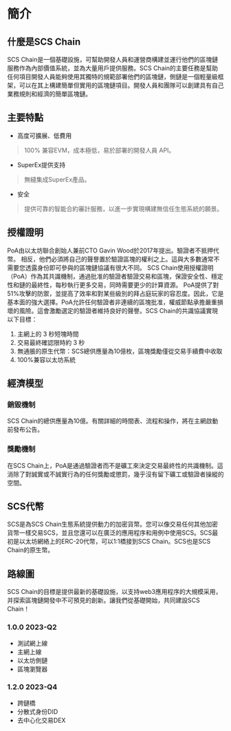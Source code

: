 # 簡介

## 什麼是SCS Chain
SCS Chain是一個基礎設施，可幫助開發人員和運營商構建並運行他們的區塊鏈服務作為內部價值系統，並為大量用戶提供服務。SCS Chain的主要任務是幫助任何項目開發人員能夠使用其獨特的規範部署他們的區塊鏈，側鏈是一個輕量級框架，可以在其上構建簡單但實用的區塊鏈項目。開發人員和團隊可以創建具有自己業務規則和經濟的簡單區塊鏈。

## 主要特點

* 高度可擴展、低費用
> 100% 兼容EVM，成本極低，易於部署的開發人員 API。
* SuperEx提供支持
> 無縫集成SuperEx產品。
* 安全
> 提供可靠的智能合約審計服務，以進一步實現構建無信任生態系統的願景。

## 授權證明

PoA由以太坊聯合創始人兼前CTO Gavin Wood於2017年提出。驗證者不抵押代幣。
相反，他們必須將自己的聲譽置於驗證區塊的權利之上。這與大多數通常不需要您透露身份即可參與的區塊鏈協議有很大不同。
SCS Chain使用授權證明（PoA）作為其共識機制，通過批准的驗證者驗證交易和區塊，保證安全性、穩定性和鏈的最終性，每秒執行更多交易，同時需要更少的計算資源。
PoA提供了對51%攻擊的防禦，並提高了效率和對某些級別的拜占庭玩家的容忍度。因此，它是基本面的強大選擇。PoA允許任何驗證者非連續的區塊批准，權威節點承擔嚴重損壞的風險。這會激勵選定的驗證者維持良好的聲譽。SCS Chain的共識協議實現以下目標：

1. 主網上的 3 秒短塊時間
2. 交易最終確認限時約 3 秒
3. 無通脹的原生代幣：SCS總供應量為10億枚，區塊獎勵僅從交易手續費中收取
4. 100%兼容以太坊系統

## 經濟模型
### 銷毀機制
SCS Chain的總供應量為10億。有關詳細的時間表、流程和操作，將在主網啟動前發布公告。

### 獎勵機制
在SCS Chain上，PoA是通過驗證者而不是礦工來決定交易最終性的共識機制。這消除了對誠實或不誠實行為的任何獎勵或懲罰，幾乎沒有留下礦工或驗證者操縱的空間。

## SCS代幣
SCS是為SCS Chain生態系統提供動力的加密貨幣。您可以像交易任何其他加密貨幣一樣交易SCS，並且您還可以在廣泛的應用程序和用例中使用SCS。SCS最初是以太坊網絡上的ERC-20代幣，可以1:1橋接到SCS Chain。SCS也是SCS Chain的原生幣。

## 路線圖
SCS Chain的目標是提供最新的基礎設施，以支持web3應用程序的大規模采用，并探索區塊鏈開發中不可預見的創新。讓我們從基礎開始，共同建設SCS Chain！

### 1.0.0 2023-Q2
* 測試網上線
* 主網上線
* 以太坊側鏈
* 區塊瀏覽器

### 1.2.0 2023-Q4
* 跨鏈橋
* 分散式身份DID
* 去中心化交易DEX